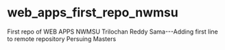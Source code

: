 # web_apps_first_repo_nwmsu
First repo of WEB APPS NWMSU
Trilochan Reddy Sama---Adding first line to remote repository
Persuing Masters

